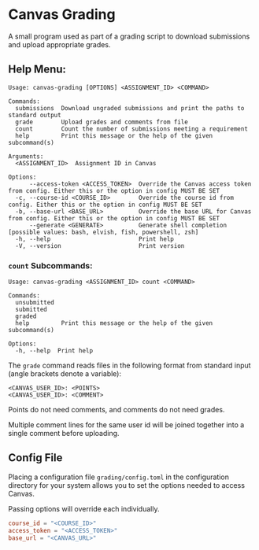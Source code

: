 # Canvas Grading

A small program used as part of a grading script to download submissions and upload appropriate grades.

## Help Menu:

```
Usage: canvas-grading [OPTIONS] <ASSIGNMENT_ID> <COMMAND>

Commands:
  submissions  Download ungraded submissions and print the paths to standard output
  grade        Upload grades and comments from file
  count        Count the number of submissions meeting a requirement
  help         Print this message or the help of the given subcommand(s)

Arguments:
  <ASSIGNMENT_ID>  Assignment ID in Canvas

Options:
      --access-token <ACCESS_TOKEN>  Override the Canvas access token from config. Either this or the option in config MUST BE SET
  -c, --course-id <COURSE_ID>        Override the course id from config. Either this or the option in config MUST BE SET
  -b, --base-url <BASE_URL>          Override the base URL for Canvas from config. Either this or the option in config MUST BE SET
      --generate <GENERATE>          Generate shell completion [possible values: bash, elvish, fish, powershell, zsh]
  -h, --help                         Print help
  -V, --version                      Print version
```

### `count` Subcommands:

```
Usage: canvas-grading <ASSIGNMENT_ID> count <COMMAND>

Commands:
  unsubmitted  
  submitted    
  graded       
  help         Print this message or the help of the given subcommand(s)

Options:
  -h, --help  Print help
```

The `grade` command reads files in the following format from standard input (angle brackets denote a variable):

```
<CANVAS_USER_ID>: <POINTS>
<CANVAS_USER_ID>: <COMMENT>
```

Points do not need comments, and comments do not need grades.

Multiple comment lines for the same user id will be joined together into a single comment before uploading.

## Config File

Placing a configuration file `grading/config.toml` in the configuration directory for your system allows you to set the options needed to access Canvas.

Passing options will override each individually.

```toml
course_id = "<COURSE_ID>"
access_token = "<ACCESS_TOKEN>"
base_url = "<CANVAS_URL>"
```
